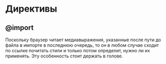 # Директивы

## @import

Поскольку браузер читает медиавыражения, указанные после пути до файла в импорте в последнюю очередь, то он в любом случае сходит по ссылке почитать стили и только потом определит, нужно ли их применять. Эту особенность стоит держать в голове.
